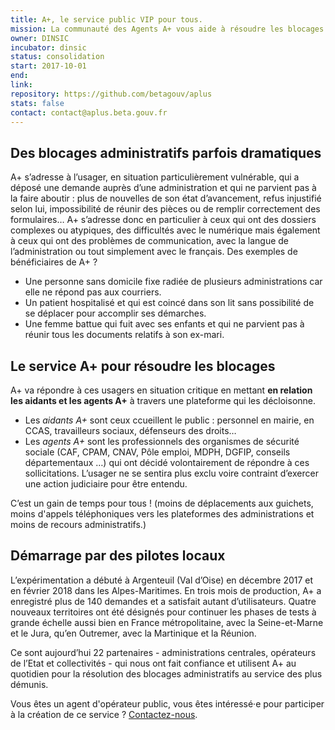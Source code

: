 ```yaml
---
title: A+, le service public VIP pour tous.
mission: La communauté des Agents A+ vous aide à résoudre les blocages administratifs.
owner: DINSIC
incubator: dinsic
status: consolidation
start: 2017-10-01
end:
link:
repository: https://github.com/betagouv/aplus
stats: false
contact: contact@aplus.beta.gouv.fr
---
```


## Des blocages administratifs parfois dramatiques

A+ s’adresse à l’usager, en situation particulièrement vulnérable, qui a déposé une demande auprès d’une administration et qui ne parvient pas à la faire aboutir : plus de nouvelles de son état d’avancement, refus injustifié selon lui, impossibilité de réunir des pièces ou de remplir correctement des formulaires…  A+ s’adresse donc en particulier à ceux qui ont des dossiers complexes ou atypiques, des difficultés avec le numérique mais également à ceux qui ont des problèmes de communication, avec la langue de l’administration ou tout simplement avec le français.
 Des exemples de bénéficiaires de A+ ?
 - Une personne sans domicile fixe radiée de plusieurs administrations car elle ne répond pas aux courriers. 
 - Un patient hospitalisé et qui est coincé dans son lit sans possibilité de se déplacer pour accomplir ses démarches. 
 - Une femme battue qui fuit avec ses enfants et qui ne parvient pas à réunir tous les documents relatifs à son ex-mari.


## Le service A+ pour résoudre les blocages

A+ va répondre à ces usagers en situation critique en mettant **en relation les aidants et les agents A+** à travers une plateforme qui les décloisonne. 
- Les *aidants A+* sont ceux 
ccueillent le public : personnel en mairie, en CCAS, travailleurs sociaux, défenseurs des droits… 
- Les *agents A+* sont les professionnels des organismes de sécurité sociale (CAF, CPAM, CNAV, Pôle emploi, MDPH, DGFIP, conseils départementaux …) qui ont décidé volontairement de répondre à ces sollicitations. L’usager ne se sentira plus exclu voire contraint d’exercer une action judiciaire pour être entendu. 

C’est un gain de temps pour tous ! (moins de déplacements aux guichets, moins d'appels téléphoniques vers les plateformes des administrations et moins de recours administratifs.)

## Démarrage par des pilotes locaux

L’expérimentation a débuté à Argenteuil (Val d’Oise) en décembre 2017 et en février 2018 dans les Alpes-Maritimes. En trois mois de production, A+ a enregistré plus de 140 demandes et a satisfait autant d’utilisateurs. Quatre nouveaux territoires ont été désignés pour continuer les phases de tests à grande échelle aussi bien en France métropolitaine, avec la Seine-et-Marne et le Jura, qu’en Outremer, avec la Martinique et la Réunion.

Ce sont aujourd’hui 22 partenaires - administrations centrales, opérateurs de l’Etat et collectivités - qui nous ont fait confiance et utilisent A+ au quotidien pour la résolution des blocages administratifs au service des plus démunis.

Vous êtes un agent d'opérateur public, vous êtes intéressé·e pour participer à la création de ce service ? [Contactez-nous](mailto:contact@aplus.beta.gouv.fr?subject=Contact%20Site%20Beta%20Gouv).
